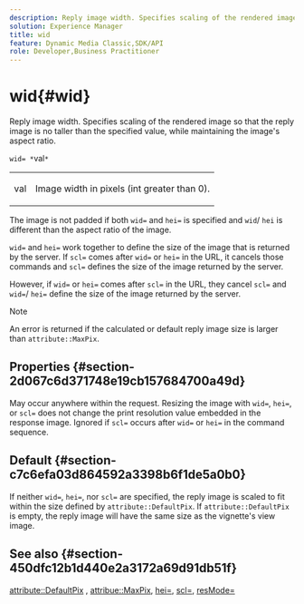 ```yaml
---
description: Reply image width. Specifies scaling of the rendered image so that the reply image is no taller than the specified value, while maintaining the image's aspect ratio.
solution: Experience Manager
title: wid
feature: Dynamic Media Classic,SDK/API
role: Developer,Business Practitioner
---
```


# wid{#wid}

Reply image width. Specifies scaling of the rendered image so that the reply image is no taller than the specified value, while maintaining the image's aspect ratio.

 `wid= *`val`*`

<table id="simpletable_1C898A7B99114BE986EC5553F6A31E82"> 
 <tr class="strow"> 
  <td class="stentry"> <p><span class="varname"> val</span> </p> </td> 
  <td class="stentry"> <p>Image width in pixels (int greater than 0). </p></td> 
 </tr> 
</table>

The image is not padded if both `wid=` and `hei=` is specified and `wid`/ `hei` is different than the aspect ratio of the image.

`wid=` and `hei=` work together to define the size of the image that is returned by the server. If `scl=` comes after `wid=` or `hei=` in the URL, it cancels those commands and `scl=` defines the size of the image returned by the server.

However, if `wid=` or `hei=` comes after `scl=` in the URL, they cancel `scl=` and `wid=`/ `hei=` define the size of the image returned by the server.

>[!NOTE]
>
>An error is returned if the calculated or default reply image size is larger than `attribute::MaxPix`.

## Properties {#section-2d067c6d371748e19cb157684700a49d}

May occur anywhere within the request. Resizing the image with `wid=`, `hei=`, or `scl=` does not change the print resolution value embedded in the response image. Ignored if `scl=` occurs after `wid=` or `hei=` in the command sequence.

## Default {#section-c7c6efa03d864592a3398b6f1de5a0b0}

If neither `wid=`, `hei=`, nor `scl=` are specified, the reply image is scaled to fit within the size defined by `attribute::DefaultPix`. If `attribute::DefaultPix` is empty, the reply image will have the same size as the vignette's view image.

## See also {#section-450dfc12b1d440e2a3172a69d91db51f}

[attribute::DefaultPix](../../../../../ir-api/material-cat/image-rendering-api-ref/c-ir-material-catalog/c-ir-attributes-reference/r-ir-defaultpix.md#reference-102c98f9b5d24d2aaaeb756653fb0e6f) , [attribue::MaxPix](../../../../../ir-api/material-cat/image-rendering-api-ref/c-ir-material-catalog/c-ir-attributes-reference/r-ir-maxpix.md#reference-569f186bbc2840a6bd3cffa8ff3e7657), [hei=](../../../../../ir-api/http-protocol/image-rendering-api-ref/c-ir-http-protocol-ref/c-ir-http-protocol-command-reference/r-ir-hei.md#reference-1c08f60365a94417a39867c09cac5478), [scl=](../../../../../ir-api/http-protocol/image-rendering-api-ref/c-ir-http-protocol-ref/c-ir-http-protocol-command-reference/r-ir-scl.md#reference-b14b51a6cbe34f0bba42880540592f29), [resMode=](../../../../../ir-api/http-protocol/image-rendering-api-ref/c-ir-http-protocol-ref/c-ir-http-protocol-command-reference/r-ir-http-resmode.md#reference-851a5b636f8948cfb11456c9b7dab0d3) 
